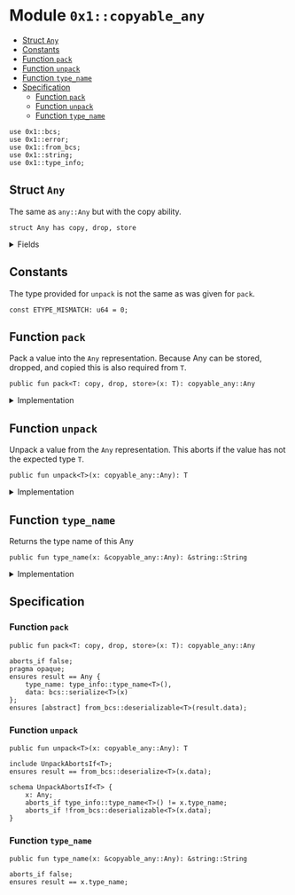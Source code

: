 
<a id="0x1_copyable_any"></a>

# Module `0x1::copyable_any`



-  [Struct `Any`](#0x1_copyable_any_Any)
-  [Constants](#@Constants_0)
-  [Function `pack`](#0x1_copyable_any_pack)
-  [Function `unpack`](#0x1_copyable_any_unpack)
-  [Function `type_name`](#0x1_copyable_any_type_name)
-  [Specification](#@Specification_1)
    -  [Function `pack`](#@Specification_1_pack)
    -  [Function `unpack`](#@Specification_1_unpack)
    -  [Function `type_name`](#@Specification_1_type_name)


<pre><code>use 0x1::bcs;
use 0x1::error;
use 0x1::from_bcs;
use 0x1::string;
use 0x1::type_info;
</code></pre>



<a id="0x1_copyable_any_Any"></a>

## Struct `Any`

The same as <code>any::Any</code> but with the copy ability.


<pre><code>struct Any has copy, drop, store
</code></pre>



<details>
<summary>Fields</summary>


<dl>
<dt>
<code>type_name: string::String</code>
</dt>
<dd>

</dd>
<dt>
<code>data: vector&lt;u8&gt;</code>
</dt>
<dd>

</dd>
</dl>


</details>

<a id="@Constants_0"></a>

## Constants


<a id="0x1_copyable_any_ETYPE_MISMATCH"></a>

The type provided for <code>unpack</code> is not the same as was given for <code>pack</code>.


<pre><code>const ETYPE_MISMATCH: u64 &#61; 0;
</code></pre>



<a id="0x1_copyable_any_pack"></a>

## Function `pack`

Pack a value into the <code>Any</code> representation. Because Any can be stored, dropped, and copied this is
also required from <code>T</code>.


<pre><code>public fun pack&lt;T: copy, drop, store&gt;(x: T): copyable_any::Any
</code></pre>



<details>
<summary>Implementation</summary>


<pre><code>public fun pack&lt;T: drop &#43; store &#43; copy&gt;(x: T): Any &#123;
    Any &#123;
        type_name: type_info::type_name&lt;T&gt;(),
        data: bcs::to_bytes(&amp;x)
    &#125;
&#125;
</code></pre>



</details>

<a id="0x1_copyable_any_unpack"></a>

## Function `unpack`

Unpack a value from the <code>Any</code> representation. This aborts if the value has not the expected type <code>T</code>.


<pre><code>public fun unpack&lt;T&gt;(x: copyable_any::Any): T
</code></pre>



<details>
<summary>Implementation</summary>


<pre><code>public fun unpack&lt;T&gt;(x: Any): T &#123;
    assert!(type_info::type_name&lt;T&gt;() &#61;&#61; x.type_name, error::invalid_argument(ETYPE_MISMATCH));
    from_bytes&lt;T&gt;(x.data)
&#125;
</code></pre>



</details>

<a id="0x1_copyable_any_type_name"></a>

## Function `type_name`

Returns the type name of this Any


<pre><code>public fun type_name(x: &amp;copyable_any::Any): &amp;string::String
</code></pre>



<details>
<summary>Implementation</summary>


<pre><code>public fun type_name(x: &amp;Any): &amp;String &#123;
    &amp;x.type_name
&#125;
</code></pre>



</details>

<a id="@Specification_1"></a>

## Specification


<a id="@Specification_1_pack"></a>

### Function `pack`


<pre><code>public fun pack&lt;T: copy, drop, store&gt;(x: T): copyable_any::Any
</code></pre>




<pre><code>aborts_if false;
pragma opaque;
ensures result &#61;&#61; Any &#123;
    type_name: type_info::type_name&lt;T&gt;(),
    data: bcs::serialize&lt;T&gt;(x)
&#125;;
ensures [abstract] from_bcs::deserializable&lt;T&gt;(result.data);
</code></pre>



<a id="@Specification_1_unpack"></a>

### Function `unpack`


<pre><code>public fun unpack&lt;T&gt;(x: copyable_any::Any): T
</code></pre>




<pre><code>include UnpackAbortsIf&lt;T&gt;;
ensures result &#61;&#61; from_bcs::deserialize&lt;T&gt;(x.data);
</code></pre>




<a id="0x1_copyable_any_UnpackAbortsIf"></a>


<pre><code>schema UnpackAbortsIf&lt;T&gt; &#123;
    x: Any;
    aborts_if type_info::type_name&lt;T&gt;() !&#61; x.type_name;
    aborts_if !from_bcs::deserializable&lt;T&gt;(x.data);
&#125;
</code></pre>



<a id="@Specification_1_type_name"></a>

### Function `type_name`


<pre><code>public fun type_name(x: &amp;copyable_any::Any): &amp;string::String
</code></pre>




<pre><code>aborts_if false;
ensures result &#61;&#61; x.type_name;
</code></pre>


[move-book]: https://aptos.dev/move/book/SUMMARY
